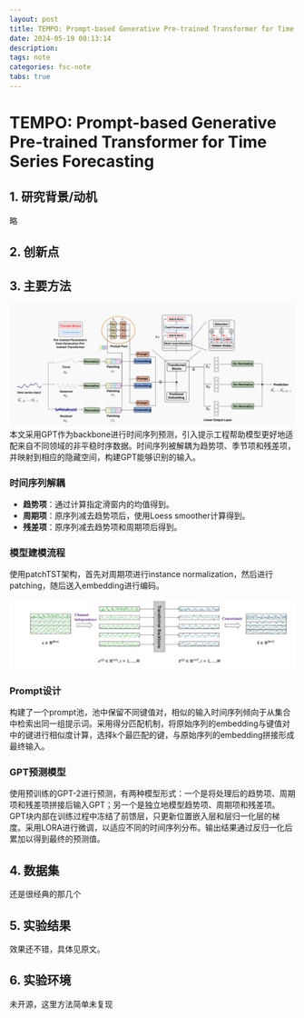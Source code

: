 ```yaml
---
layout: post
title: TEMPO: Prompt-based Generative Pre-trained Transformer for Time Series Forecasting
date: 2024-05-19 00:13:14
description: 
tags: note
categories: fsc-note
tabs: true
---
```


# TEMPO: Prompt-based Generative Pre-trained Transformer for Time Series Forecasting

## 1. 研究背景/动机
略

## 2. 创新点

## 3. 主要方法
![TEMPO模型架构图](./pic/tempo/structure.jpg)
本文采用GPT作为backbone进行时间序列预测，引入提示工程帮助模型更好地适配来自不同领域的非平稳时序数据。时间序列被解耦为趋势项、季节项和残差项，并映射到相应的隐藏空间，构建GPT能够识别的输入。

### 时间序列解耦
- **趋势项**：通过计算指定滑窗内的均值得到。
- **周期项**：原序列减去趋势项后，使用Loess smoother计算得到。
- **残差项**：原序列减去趋势项和周期项后得到。

### 模型建模流程
使用patchTST架构，首先对周期项进行instance normalization，然后进行patching，随后送入embedding进行编码。

![patchTST架构图](./pic/tempo/patchtst.jpg)

### Prompt设计
构建了一个prompt池，池中保留不同键值对，相似的输入时间序列倾向于从集合中检索出同一组提示词。采用得分匹配机制，将原始序列的embedding与键值对中的键进行相似度计算，选择k个最匹配的键，与原始序列的embedding拼接形成最终输入。

### GPT预测模型
使用预训练的GPT-2进行预测，有两种模型形式：一个是将处理后的趋势项、周期项和残差项拼接后输入GPT；另一个是独立地模型趋势项、周期项和残差项。GPT块内部在训练过程中冻结了前馈层，只更新位置嵌入层和层归一化层的梯度。采用LORA进行微调，以适应不同的时间序列分布。输出结果通过反归一化后累加以得到最终的预测值。

## 4. 数据集
还是很经典的那几个

## 5. 实验结果
效果还不错，具体见原文。

## 6. 实验环境
未开源，这里方法简单未复现